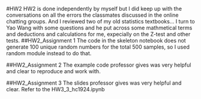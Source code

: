 #HW2
HW2 is done independently by myself but I did keep up with the conversations on all the errors the classmates discussed in the online chatting groups. And I reviewed two of my old statistics textbooks... I turn to Yao Wang with some questions and he put across some mathmetical terms and deductions and calculations for me, expecially on the Z-test and other tests.
##HW2_Assignment 1
The code in the skeleton notebook does not generate 100 unique random numbers for the total 500 samples, so I used random module instead to do that.

##HW2_Assignment 2
The example code professor gives was very helpful and clear to reproduce and work with. 

##HW2_Assignment 3
The slides professor gives was very helpful and clear. Refer to the HW3_3_hc1924.ipynb
